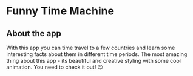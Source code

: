 # Funny Time Machine

## About the app

With this app you can time travel to a few countries and learn some interesting facts about them in different time periods. The most amazing thing about this app - its beautiful and creative styling with some cool animation. You need to check it out! :wink:


